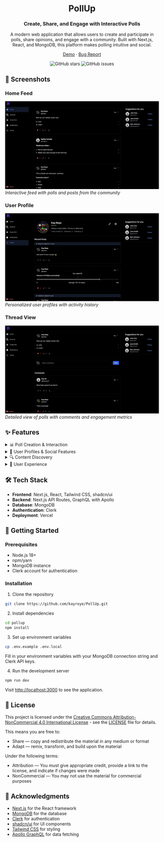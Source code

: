 <div align="center">

# PollUp
### Create, Share, and Engage with Interactive Polls

A modern web application that allows users to create and participate in polls, share opinions, and engage with a community. Built with Next.js, React, and MongoDB, this platform makes polling intuitive and social.

[Demo](https://pollup-v1-dev.vercel.app/) · [Bug Report](https://github.com/kayroye/PollUp/issues)

![GitHub stars](https://img.shields.io/github/stars/kayroye/PollUp)
![GitHub issues](https://img.shields.io/github/issues/kayroye/PollUp)

</div>

## 📸 Screenshots

### Home Feed
![Home Feed](public/docs/home.jpg)
*Interactive feed with polls and posts from the community*

### User Profile
![User Profile](public/docs/profile.jpg)
*Personalized user profiles with activity history*

### Thread View
![Thread View](public/docs/thread.jpg)
*Detailed view of polls with comments and engagement metrics*

## ✨ Features

<details>
<summary>📊 Poll Creation & Interaction</summary>

- Create different types of polls (single choice, multiple choice, slider)
- Set poll closing times
- Vote on polls and see real-time results
- Comment on polls and engage with other users
- Share polls with friends
</details>

<details>
<summary>👤 User Profiles & Social Features</summary>

- Customizable user profiles
- Follow other users
- Activity feed with posts from followed users
- Notifications for interactions
- User discovery
</details>

<details>
<summary>🔍 Content Discovery</summary>

- Home feed with latest polls
- Search functionality
- Trending polls and topics
- Suggested users to follow
- Bookmark favorite polls
</details>

<details>
<summary>🎨 User Experience</summary>

- Responsive design for mobile and desktop
- Dark mode support
- Intuitive navigation
- Real-time updates
- Accessibility features
</details>

## 🛠️ Tech Stack

- **Frontend**: Next.js, React, Tailwind CSS, shadcn/ui
- **Backend**: Next.js API Routes, GraphQL with Apollo
- **Database**: MongoDB
- **Authentication**: Clerk
- **Deployment**: Vercel

## 🚀 Getting Started

### Prerequisites

- Node.js 18+
- npm/yarn
- MongoDB instance
- Clerk account for authentication

### Installation

1. Clone the repository

```bash
git clone https://github.com/kayroye/PollUp.git
```

2. Install dependencies
```bash
cd pollup
npm install
```

3. Set up environment variables
```bash
cp .env.example .env.local
```

Fill in your environment variables with your MongoDB connection string and Clerk API keys.

4. Run the development server
```bash
npm run dev
```

Visit [http://localhost:3000](http://localhost:3000) to see the application.

## 📄 License

This project is licensed under the [Creative Commons Attribution-NonCommercial 4.0 International License](https://creativecommons.org/licenses/by-nc/4.0/) - see the [LICENSE](LICENSE) file for details.

This means you are free to:
- Share — copy and redistribute the material in any medium or format
- Adapt — remix, transform, and build upon the material

Under the following terms:
- Attribution — You must give appropriate credit, provide a link to the license, and indicate if changes were made
- NonCommercial — You may not use the material for commercial purposes

## 🙏 Acknowledgments

- [Next.js](https://nextjs.org) for the React framework
- [MongoDB](https://mongodb.com) for the database
- [Clerk](https://clerk.dev) for authentication
- [shadcn/ui](https://ui.shadcn.com) for UI components
- [Tailwind CSS](https://tailwindcss.com) for styling
- [Apollo GraphQL](https://apollographql.com) for data fetching
